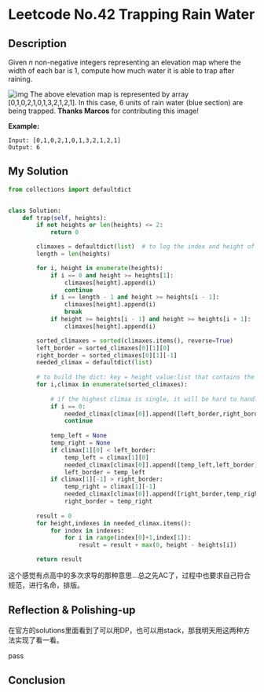 # Leetcode No.42 Trapping Rain Water

## Description

Given *n* non-negative integers representing an elevation map where the width of each bar is 1, compute how much water it is able to trap after raining.

![img](https://assets.leetcode.com/uploads/2018/10/22/rainwatertrap.png)
The above elevation map is represented by array [0,1,0,2,1,0,1,3,2,1,2,1]. In this case, 6 units of rain water (blue section) are being trapped. **Thanks Marcos** for contributing this image!

**Example:**

```
Input: [0,1,0,2,1,0,1,3,2,1,2,1]
Output: 6
```

## My Solution

```python
from collections import defaultdict


class Solution:
    def trap(self, heights):
        if not heights or len(heights) <= 2:
            return 0

        climaxes = defaultdict(list)  # to log the index and height of climaxes
        length = len(heights)

        for i, height in enumerate(heights):
            if i == 0 and height >= heights[1]:
                climaxes[height].append(i)
                continue
            if i == length - 1 and height >= heights[i - 1]:
                climaxes[height].append(i)
                break
            if height >= heights[i - 1] and height >= heights[i + 1]:
                climaxes[height].append(i)

        sorted_climaxes = sorted(climaxes.items(), reverse=True)
        left_border = sorted_climaxes[0][1][0]
        right_border = sorted_climaxes[0][1][-1]
        needed_climax = defaultdict(list)
        
		# to build the dict: key = height value:list that contains the range it need to 		# travelsal
        for i,climax in enumerate(sorted_climaxes):
            
            # if the highest climax is single, it will be hard to handle
            if i == 0:
                needed_climax[climax[0]].append([left_border,right_border])
                continue
            
            temp_left = None
            temp_right = None
            if climax[1][0] < left_border:
                temp_left = climax[1][0]
                needed_climax[climax[0]].append([temp_left,left_border])
                left_border = temp_left
            if climax[1][-1] > right_border:
                temp_right = climax[1][-1]
                needed_climax[climax[0]].append([right_border,temp_right])
                right_border = temp_right
        
        result = 0
        for height,indexes in needed_climax.items():
            for index in indexes:
                for i in range(index[0]+1,index[1]):
                    result = result + max(0, height - heights[i])

        return result
```

这个感觉有点高中的多次求导的那种意思...总之先AC了，过程中也要求自己符合规范，进行名命，排版。

## Reflection & Polishing-up

在官方的solutions里面看到了可以用DP，也可以用stack，那我明天用这两种方法实现了看一看。

pass

## Conclusion

